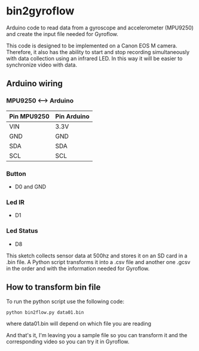 # bin2gyroflow
Arduino code to read data from a gyroscope and accelerometer (MPU9250) and create the input file needed for Gyroflow.

This code is designed to be implemented on a Canon EOS M camera. Therefore, it also has the ability to start and stop recording simultaneously with data collection using an infrared LED.
In this way it will be easier to synchronize video with data.

## Arduino wiring

### MPU9250 <--> Arduino

| Pin MPU9250 | Pin Arduino |
|-------------|-------------|
| VIN         | 3.3V        |
| GND         | GND         |
| SDA         | SDA         |
| SCL         | SCL         |

### Button

- D0 and GND

### Led IR

- D1

### Led Status

- D8

This sketch collects sensor data at 500hz and stores it on an SD card in a .bin file.
A Python script transforms it into a .csv file and another one .gcsv in the order and with the information needed for Gyroflow.

## How to transform bin file

To run the python script use the following code:

``` python bin2flow.py data01.bin ```

where data01.bin will depend on which file you are reading

And that's it, I'm leaving you a sample file so you can transform it and the corresponding video so you can try it in Gyroflow.

